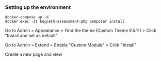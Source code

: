 ### Setting up the environment

    docker-compose up -d
    docker exec -it keypath-assessment-php composer install

Go to Admin > Appearance > Find the theme (Custom Theme 9.5.11) > Click "Install and set as default"

Go to Admin > Extend > Enable "Custom Module" > Click "Install"

Create a new page and view
